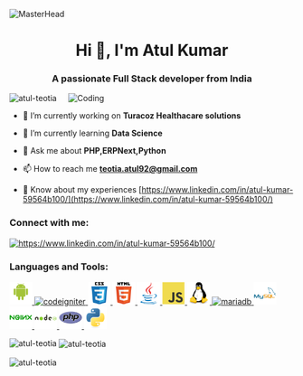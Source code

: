 ![MasterHead](https://github.com/Atul-teotia/atulkumar/blob/b34087df88454ba6ed56dd49a6277f052c3edacb/1674550359969.jpg?raw=true)
<h1 align="center">Hi 👋, I'm Atul Kumar</h1>
<h3 align="center">A passionate Full Stack developer from India</h3>

<img align="right" alt="Coding" width="400" src="https://jayamwebsolutions.com/img/website.gif">

<p align="left"> <img src="https://komarev.com/ghpvc/?username=atul-teotia&label=Profile%20views&color=0e75b6&style=flat" alt="atul-teotia" /> </p>

- 🔭 I’m currently working on **Turacoz Healthacare solutions**

- 🌱 I’m currently learning **Data Science**

- 💬 Ask me about **PHP,ERPNext,Python**

- 📫 How to reach me **teotia.atul92@gmail.com**

- 📄 Know about my experiences [https://www.linkedin.com/in/atul-kumar-59564b100/](https://www.linkedin.com/in/atul-kumar-59564b100/)

<h3 align="left">Connect with me:</h3>
<p align="left">
<a href="https://linkedin.com/in/https://www.linkedin.com/in/atul-kumar-59564b100/" target="blank"><img align="center" src="https://raw.githubusercontent.com/rahuldkjain/github-profile-readme-generator/master/src/images/icons/Social/linked-in-alt.svg" alt="https://www.linkedin.com/in/atul-kumar-59564b100/" height="30" width="40" /></a>
</p>

<h3 align="left">Languages and Tools:</h3>
<p align="left"> <a href="https://developer.android.com" target="_blank" rel="noreferrer"> <img src="https://raw.githubusercontent.com/devicons/devicon/master/icons/android/android-original-wordmark.svg" alt="android" width="40" height="40"/> </a> <a href="https://codeigniter.com" target="_blank" rel="noreferrer"> <img src="https://cdn.worldvectorlogo.com/logos/codeigniter.svg" alt="codeigniter" width="40" height="40"/> </a> <a href="https://www.w3schools.com/css/" target="_blank" rel="noreferrer"> <img src="https://raw.githubusercontent.com/devicons/devicon/master/icons/css3/css3-original-wordmark.svg" alt="css3" width="40" height="40"/> </a> <a href="https://www.w3.org/html/" target="_blank" rel="noreferrer"> <img src="https://raw.githubusercontent.com/devicons/devicon/master/icons/html5/html5-original-wordmark.svg" alt="html5" width="40" height="40"/> </a> <a href="https://www.java.com" target="_blank" rel="noreferrer"> <img src="https://raw.githubusercontent.com/devicons/devicon/master/icons/java/java-original.svg" alt="java" width="40" height="40"/> </a> <a href="https://developer.mozilla.org/en-US/docs/Web/JavaScript" target="_blank" rel="noreferrer"> <img src="https://raw.githubusercontent.com/devicons/devicon/master/icons/javascript/javascript-original.svg" alt="javascript" width="40" height="40"/> </a> <a href="https://www.linux.org/" target="_blank" rel="noreferrer"> <img src="https://raw.githubusercontent.com/devicons/devicon/master/icons/linux/linux-original.svg" alt="linux" width="40" height="40"/> </a> <a href="https://mariadb.org/" target="_blank" rel="noreferrer"> <img src="https://www.vectorlogo.zone/logos/mariadb/mariadb-icon.svg" alt="mariadb" width="40" height="40"/> </a> <a href="https://www.mysql.com/" target="_blank" rel="noreferrer"> <img src="https://raw.githubusercontent.com/devicons/devicon/master/icons/mysql/mysql-original-wordmark.svg" alt="mysql" width="40" height="40"/> </a> <a href="https://www.nginx.com" target="_blank" rel="noreferrer"> <img src="https://raw.githubusercontent.com/devicons/devicon/master/icons/nginx/nginx-original.svg" alt="nginx" width="40" height="40"/> </a> <a href="https://nodejs.org" target="_blank" rel="noreferrer"> <img src="https://raw.githubusercontent.com/devicons/devicon/master/icons/nodejs/nodejs-original-wordmark.svg" alt="nodejs" width="40" height="40"/> </a> <a href="https://www.php.net" target="_blank" rel="noreferrer"> <img src="https://raw.githubusercontent.com/devicons/devicon/master/icons/php/php-original.svg" alt="php" width="40" height="40"/> </a> <a href="https://www.python.org" target="_blank" rel="noreferrer"> <img src="https://raw.githubusercontent.com/devicons/devicon/master/icons/python/python-original.svg" alt="python" width="40" height="40"/> </a> </p>

<p><img align="left" src="https://github-readme-stats.vercel.app/api/top-langs?username=atul-teotia&show_icons=true&locale=en&layout=compact" alt="atul-teotia" /></p>

<p>&nbsp;<img align="center" src="https://github-readme-stats.vercel.app/api?username=atul-teotia&show_icons=true&locale=en" alt="atul-teotia" /></p>

<p><img align="center" src="https://github-readme-streak-stats.herokuapp.com/?user=atul-teotia&" alt="atul-teotia" /></p>
